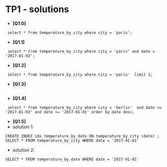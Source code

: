 TP1 - solutions
===============
* **[Q1.0]**

```
 select * from temperature_by_city where city = 'paris';
```
* **[Q1.1]**

```
 select * from temperature_by_city where city = 'paris' and date = '2017-01-02';
```
* **[Q1.2]**

```
 select * from temperature_by_city where city = 'paris'  limit 1;
```
* **[Q1.3]**

``` select * from temperature_by_city where city = 'berlin' and date <= '2017-01-03' and date >= '2017-01-01';
```
* **[Q1.4]**

```
 select * from temperature_by_city where city = 'berlin'  and date <= '2017-01-03' and date >= '2017-01-01' order by date desc;
```
* **[Q1.5]** 
 * solution 1:

```
CREATE INDEX idx_temperature_by_date ON temperature_by_city (date) ; 
SELECT * FROM temperature_by_city WHERE date = '2017-01-01'
```
 * solution 2:

```
SELECT * FROM temperature_by_date WHERE date = '2017-01-01'
```

